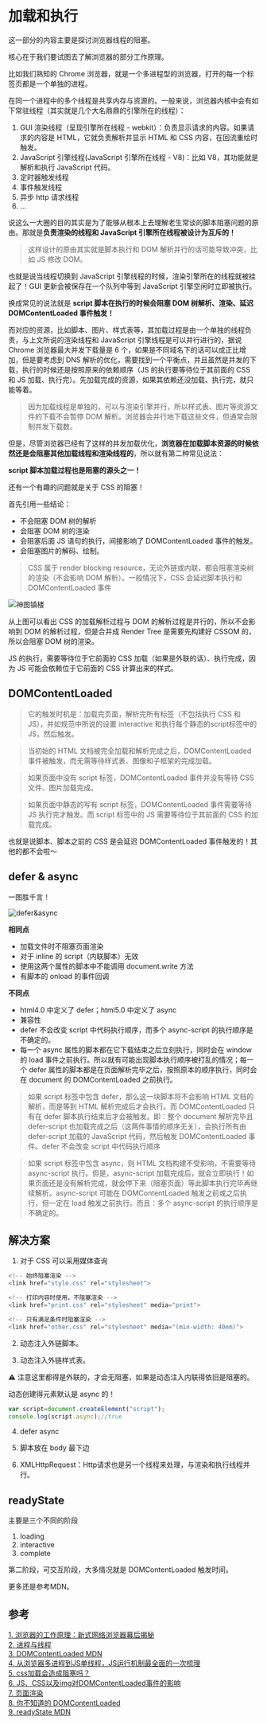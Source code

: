 # 加载和执行

这一部分的内容主要是探讨浏览器线程的阻塞。

核心在于我们要试图去了解浏览器的部分工作原理。

比如我们熟知的 Chrome 浏览器，就是一个多进程型的浏览器，打开的每一个标签页都是一个单独的进程。

在同一个进程中的多个线程是共享内存与资源的。一般来说，浏览器内核中会有如下常驻线程（其实就是几个大名鼎鼎的引擎所在的线程）：

1. GUI 渲染线程（呈现引擎所在线程 - webkit）：负责显示请求的内容。如果请求的内容是 HTML，它就负责解析并显示 HTML 和 CSS 内容，在回流重绘时触发。
2. JavaScript 引擎线程(JavaScript 引擎所在线程 - V8)：比如 V8，其功能就是解析和执行 JavaScript 代码。
3. 定时器触发线程
4. 事件触发线程
5. 异步 http 请求线程
6. ...

说这么一大圈的目的其实是为了能够从根本上去理解老生常谈的脚本阻塞问题的原由。那就是**负责渲染的线程和 JavaScript 引擎所在线程被设计为互斥的！**

> 这样设计的原由其实就是脚本执行和 DOM 解析并行的话可能导致冲突，比如 JS 修改 DOM。

也就是说当线程切换到 JavaScript 引擎线程的时候，渲染引擎所在的线程就被挂起了！GUI 更新会被保存在一个队列中等到 JavaScript 引擎空闲时立即被执行。

换成常见的说法就是 **script 脚本在执行的时候会阻塞 DOM 树解析、渲染、延迟 DOMContentLoaded 事件触发！**

而对应的资源，比如脚本、图片、样式表等，其加载过程是由一个单独的线程负责，与上文所说的渲染线程和 JavaScript 引擎线程是可以并行进行的，据说 Chrome 浏览器最大并发下载量是 6 个，如果是不同域名下的话可以成正比增加，但是要考虑到 DNS 解析的优化，需要找到一个平衡点，并且虽然是并发的下载，执行的时候还是按照原来的依赖顺序（JS 的执行要等待位于其前面的 CSS 和 JS 加载、执行完）。先加载完成的资源，如果其依赖还没加载、执行完，就只能等着。

> 因为加载线程是单独的，可以与渲染引擎并行，所以样式表、图片等资源文件的下载不会暂停 DOM 解析。浏览器会并行地下载这些文件，但通常会限制并发下载数。

但是，尽管浏览器已经有了这样的并发加载优化，**浏览器在加载脚本资源的时候依然还是会阻塞其他加载线程和渲染线程的**，所以就有第二种常见说法：

**script 脚本加载过程也是阻塞的源头之一！**

还有一个有趣的问题就是关于 CSS 的阻塞！

首先引用一些结论：

- 不会阻塞 DOM 树的解析
- 会阻塞 DOM 树的渲染
- 会阻塞后面 JS 语句的执行，间接影响了 DOMContentLoaded 事件的触发。
- 会阻塞图片的解码、绘制。

> CSS 属于 render blocking resource，无论外链或内联，都会阻塞渲染树的渲染（不会影响 DOM 解析）。一般情况下，CSS 会延迟脚本执行和 DOMContentLoaded 事件

![神图镇楼](https://www.zhoulujun.cn/zhoulujun/uploadfile/images/2018/0518/20180518141736595715677.jpg)

从上图可以看出 CSS 的加载解析过程与 DOM 的解析过程是并行的，所以不会影响到 DOM 的解析过程，但是合并成 Render Tree 是需要先构建好 CSSOM 的，所以会阻塞 DOM 树的渲染。

JS 的执行，需要等待位于它前面的 CSS 加载（如果是外联的话）、执行完成，因为 JS 可能会依赖位于它前面的 CSS 计算出来的样式。

## DOMContentLoaded

> 它的触发时机是：加载完页面，解析完所有标签（不包括执行 CSS 和 JS），并如规范中所说的设置 interactive 和执行每个静态的script标签中的JS，然后触发。

> 当初始的 HTML 文档被完全加载和解析完成之后，DOMContentLoaded 事件被触发，而无需等待样式表、图像和子框架的完成加载。

> 如果页面中没有 script 标签，DOMContentLoaded 事件并没有等待 CSS 文件、图片加载完成。

> 如果页面中静态的写有 script 标签，DOMContentLoaded 事件需要等待 JS 执行完才触发。而 script 标签中的 JS 需要等待位于其前面的 CSS 的加载完成。 

也就是说脚本、脚本之前的 CSS 是会延迟 DOMContentLoaded 事件触发的！其他的都不会啦～

## defer & async

一图胜千言！

![defer&async](https://image-static.segmentfault.com/215/179/2151798436-59da4801c6772_articlex)

**相同点**

- 加载文件时不阻塞页面渲染
- 对于 inline 的 script（内联脚本）无效
- 使用这两个属性的脚本中不能调用 document.write 方法
- 有脚本的 onload 的事件回调

**不同点**

- html4.0 中定义了 defer；html5.0 中定义了 async
- 兼容性
- defer 不会改变 script 中代码执行顺序，而多个 async-script 的执行顺序是不确定的。
- 每一个 async 属性的脚本都在它下载结束之后立刻执行，同时会在 window 的 load 事件之前执行。所以就有可能出现脚本执行顺序被打乱的情况；每一个 defer 属性的脚本都是在页面解析完毕之后，按照原本的顺序执行，同时会在 document 的 DOMContentLoaded 之前执行。

> 如果 script 标签中包含 defer，那么这一块脚本将不会影响 HTML 文档的解析，而是等到 HTML 解析完成后才会执行。而 DOMContentLoaded 只有在 defer 脚本执行结束后才会被触发。即：整个 document 解析完毕且 defer-script 也加载完成之后（这两件事情的顺序无关），会执行所有由 defer-script 加载的 JavaScript 代码，然后触发 DOMContentLoaded 事件。defer 不会改变 script 中代码执行顺序

> 如果 script 标签中包含 async，则 HTML 文档构建不受影响，不需要等待 async-script 执行。但是，async-script 加载完成后，就会立即执行！如果页面还是没有解析完成，就会停下来（阻塞页面）等此脚本执行完毕再继续解析。async-script 可能在 DOMContentLoaded 触发之前或之后执行，但一定在 load 触发之前执行。而且：多个 async-script 的执行顺序是不确定的。

## 解决方案

1. 对于 CSS 可以采用媒体查询

```js
<!-- 始终阻塞渲染 -->
<link href="style.css" rel="stylesheet">

<!-- 打印内容时使用，不阻塞渲染 -->
<link href="print.css" rel="stylesheet" media="print">

<!-- 只有满足条件时阻塞渲染 -->
<link href="other.css" rel="stylesheet" media="(min-width: 40em)">
```

2. 动态注入外链脚本。

3. 动态注入外链样式表。

⚠️ 注意这里都得是外联的，才会无阻塞，如果是动态注入内联得依旧是阻塞的。

动态创建得元素默认是 async 的！

```js
var script=document.createElement("script");
console.log(script.async);//true
```

4. defer async

5. 脚本放在 body 最下边

6. XMLHttpRequest：Http请求也是另一个线程来处理，与渲染和执行线程并行。

## readyState

主要是三个不同的阶段

1. loading
2. interactive
3. complete

第二阶段，可交互阶段，大多情况就是 DOMContentLoaded 触发时间。

更多还是参考MDN。

## 参考

[1. 浏览器的工作原理：新式网络浏览器幕后揭秘](https://www.html5rocks.com/zh/tutorials/internals/howbrowserswork/#The_browser_high_level_structure)</br>
[2. 进程与线程](https://imweb.io/topic/58e3bfa845e5c13468f567d5)</br>
[3. DOMContentLoaded MDN](https://developer.mozilla.org/zh-CN/docs/Web/Events/DOMContentLoaded)</br>
[4. 从浏览器多进程到JS单线程，JS运行机制最全面的一次梳理](http://www.dailichun.com/2018/01/21/js_singlethread_eventloop.html)</br>
[5. css加载会造成阻塞吗？](https://juejin.im/post/5b88ddca6fb9a019c7717096)</br>
[6. JS、CSS以及img对DOMContentLoaded事件的影响](http://www.alloyteam.com/2014/03/effect-js-css-and-img-event-of-domcontentloaded/#prettyPhoto)</br>
[7. 页面渲染](https://tate-young.github.io/2018/02/10/html-how-browsers-work.html#%E9%98%BB%E5%A1%9E%E6%B8%B2%E6%9F%93)</br>
[8. 你不知道的 DOMContentLoaded](https://zhuanlan.zhihu.com/p/25876048)</br>
[9. readyState MDN](https://developer.mozilla.org/zh-CN/docs/Web/API/Document/readyState)</br>

